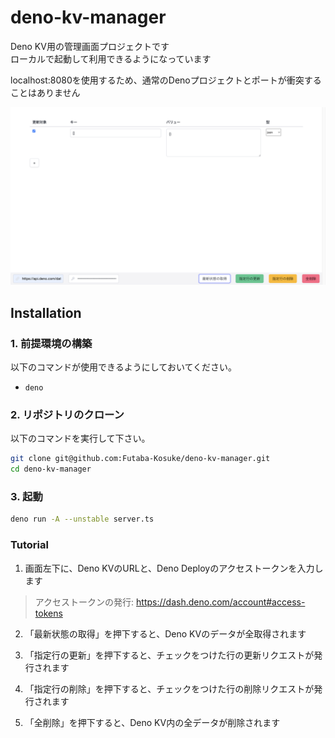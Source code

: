 # deno-kv-manager

Deno KV用の管理画面プロジェクトです  
ローカルで起動して利用できるようになっています

localhost:8080を使用するため、通常のDenoプロジェクトとポートが衝突することはありません

![page-screen-shot](./page-screen-shot.png)

## Installation

### 1. 前提環境の構築
以下のコマンドが使用できるようにしておいてください。
- `deno`

### 2. リポジトリのクローン
以下のコマンドを実行して下さい。
```sh
git clone git@github.com:Futaba-Kosuke/deno-kv-manager.git
cd deno-kv-manager
```

### 3. 起動
```sh
deno run -A --unstable server.ts
```

### Tutorial

1. 画面左下に、Deno KVのURLと、Deno Deployのアクセストークンを入力します

> アクセストークンの発行: https://dash.deno.com/account#access-tokens

2. 「最新状態の取得」を押下すると、Deno KVのデータが全取得されます

3. 「指定行の更新」を押下すると、チェックをつけた行の更新リクエストが発行されます

4. 「指定行の削除」を押下すると、チェックをつけた行の削除リクエストが発行されます

5. 「全削除」を押下すると、Deno KV内の全データが削除されます